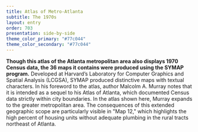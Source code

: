 ```yaml
---
title: Atlas of Metro-Atlanta
subtitle: The 1970s
layout: entry
order: 703
presentation: side-by-side
theme_color_primary: "#77c044"
theme_color_secondary: "#77c044"
---
```


**Though this atlas of the Atlanta metropolitan area also displays 1970 Census data, the 36 maps it contains were produced using the SYMAP program.** Developed at Harvard’s Laboratory for Computer Graphics and Spatial Analysis (LCGSA), SYMAP produced distinctive maps with textual characters. In his foreword to the atlas, author Malcolm A. Murray notes that it is intended as a sequel to his Atlas of Atlanta, which documented Census data strictly within city boundaries. In the atlas shown here, Murray expands to the greater metropolitan area. The consequences of this extended geographic scope are particularly visible in "Map 12," which highlights the high percent of housing units without adequate plumbing in the rural tracts northeast of Atlanta.